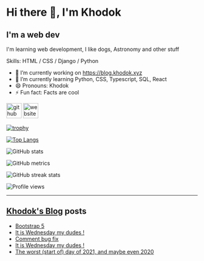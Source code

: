 # Hi there 👋, I'm Khodok

## I'm a web dev

I'm learning web development, I like dogs, Astronomy and other stuff

Skills: HTML / CSS / Django / Python

- 🔭 I’m currently working on https://blog.khodok.xyz
- 🌱 I’m currently learning Python, CSS, Typescript, SQL, React
- 😄 Pronouns: Khodok
- ⚡ Fun fact: Facts are cool

[<img src='https://cdn.jsdelivr.net/npm/simple-icons@3.0.1/icons/github.svg' alt='github' height='40'>](https://github.com/Khoding)
[<img src='https://cdn.jsdelivr.net/npm/simple-icons@3.0.1/icons/icloud.svg' alt='website' height='40'>](https://blog.khodok.xyz)

[![trophy](https://github-profile-trophy.vercel.app/?username=Khoding)](https://github.com/ryo-ma/github-profile-trophy)

[![Top Langs](https://github-readme-stats.vercel.app/api/top-langs/?username=Khoding)](https://github.com/anuraghazra/github-readme-stats)

![GitHub stats](https://github-readme-stats.vercel.app/api?username=Khoding&show_icons=true)  

![GitHub metrics](https://metrics.lecoq.io/Khoding)  

![GitHub streak stats](https://github-readme-streak-stats.herokuapp.com/?user=Khoding)  

![Profile views](https://gpvc.arturio.dev/Khoding)  

---

## [Khodok's Blog] posts

<!-- BLOG-POST-LIST:START -->
- [Bootstrap 5](https://blog.khodok.xyz/post/bootstrap-5/)
- [It is Wednesday my dudes !](https://blog.khodok.xyz/post/it-is-wednesday-my-dudes-2/)
- [Comment bug fix](https://blog.khodok.xyz/post/comment-bug-fix/)
- [It is Wednesday my dudes !](https://blog.khodok.xyz/post/it-is-wednesday-my-dudes/)
- [The worst (start of) day of 2021, and maybe even 2020](https://blog.khodok.xyz/post/the-worst-start-of-day-of-2021-and-maybe-even-2020/)
<!-- BLOG-POST-LIST:END -->

[khodok's blog]: https://khoding.github.io/Khodirect/khoBlog "Khodok's Blog"

